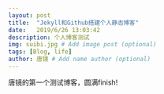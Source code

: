 ```yaml
---
layout: post
title:  "Jekyll和Github搭建个人静态博客"
date:   2019/6/26 13:03:42
description: 个人博客测试
img: suibi.jpg # Add image post (optional)
tags: [Blog, life]
author: 唐镜 # Add name author (optional)
---
```

唐镜的第一个测试博客，圆满finish!